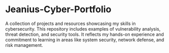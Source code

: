 # Jeanius-Cyber-Portfolio
A collection of projects and resources showcasing my skills in cybersecurity. This repository includes examples of vulnerability analysis, threat detection, and security tools. It reflects my hands-on experience and commitment to learning in areas like system security, network defense, and risk management.
